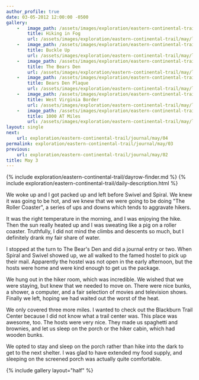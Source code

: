 ```yaml
---
author_profile: true
date: 03-05-2012 12:00:00 -0500
gallery:
    -   image_path: /assets/images/exploration/eastern-continental-trail/may/small/3-1.jpg
        title: Hiking in Fog
        url: /assets/images/exploration/eastern-continental-trail/may/large/3-1.jpg
    -   image_path: /assets/images/exploration/eastern-continental-trail/may/small/3-2.jpg
        title: Buckle Up
        url: /assets/images/exploration/eastern-continental-trail/may/large/3-2.jpg
    -   image_path: /assets/images/exploration/eastern-continental-trail/may/small/3-3.jpg
        title: The Bears Den
        url: /assets/images/exploration/eastern-continental-trail/may/large/3-3.jpg
    -   image_path: /assets/images/exploration/eastern-continental-trail/may/small/3-4.jpg
        title: Bears Den Plaque
        url: /assets/images/exploration/eastern-continental-trail/may/large/3-4.jpg
    -   image_path: /assets/images/exploration/eastern-continental-trail/may/small/3-5.jpg
        title: West Virginia Border
        url: /assets/images/exploration/eastern-continental-trail/may/large/3-5.jpg
    -   image_path: /assets/images/exploration/eastern-continental-trail/may/small/3-6.jpg
        title: 1000 AT Miles
        url: /assets/images/exploration/eastern-continental-trail/may/large/3-6.jpg
layout: single
next:
    url: exploration/eastern-continental-trail/journal/may/04
permalink: exploration/eastern-continental-trail/journal/may/03
previous:
    url: exploration/eastern-continental-trail/journal/may/02
title: May 3
---
```

{% include exploration/eastern-continental-trail/dayrow-finder.md %}
{% include exploration/eastern-continental-trail/daily-description.html %}

We woke up and I got packed up and left before Swivel and Spiral. We knew it was going to be hot, and we knew that we were going to be doing "The Roller Coaster", a series of ups and downs which tends to aggravate hikers.

It was the right temperature in the morning, and I was enjoying the hike. Then the sun really heated up and I was sweating like a pig on a roller coaster. Truthfully, I did not mind the climbs and descents so much, but I definitely drank my fair share of water.

I stopped at the turn to The Bear's Den and did a journal entry or two. When Spiral and Swivel showed up, we all walked to the famed hostel to pick up their mail. Apparently the hostel was not open in the early afternoon, but the hosts were home and were kind enough to get us the package.

We hung out in the hiker room, which was incredible. We wished that we were staying, but knew that we needed to move on. There were nice bunks, a shower, a computer, and a fair selection of movies and television shows. Finally we left, hoping we had waited out the worst of the heat.

We only covered three more miles. I wanted to check out the Blackburn Trail Center because I did not know what a trail center was. This place was awesome, too. The hosts were very nice. They made us spaghetti and brownies, and let us sleep on the porch or the hiker cabin, which had wooden bunks.

We opted to stay and sleep on the porch rather than hike into the dark to get to the next shelter. I was glad to have extended my food supply, and sleeping on the screened porch was actually quite comfortable.

{% include gallery layout="half" %}